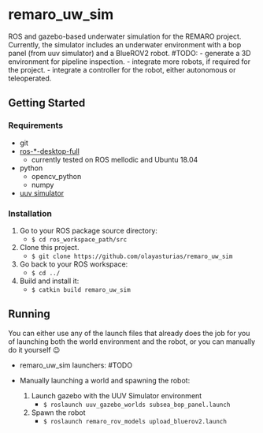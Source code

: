 # remaro_uw_sim
ROS and gazebo-based underwater simulation for the REMARO project.
Currently, the simulator includes an underwater environment with a bop panel (from uuv simulator) and a BlueROV2 robot.
#TODO: 
    - generate a 3D environment for pipeline inspection.
    - integrate more robots, if required for the project.
    - integrate a controller for the robot, either autonomous or teleoperated.


## Getting Started

### Requirements ###
- git
- [ros-\*-desktop-full](http://wiki.ros.org/ROS/Installation)
  - currently tested on ROS mellodic and Ubuntu 18.04
- python
  - opencv_python
  - numpy
- [uuv simulator](https://uuvsimulator.github.io/)


### Installation ###
 1. Go to your ROS package source directory:
    - `$ cd ros_workspace_path/src`
 2. Clone this project.
    - `$ git clone https://github.com/olayasturias/remaro_uw_sim`
 3. Go back to your ROS workspace:
    - `$ cd ../`
 4. Build and install it:
    - `$ catkin build remaro_uw_sim`

## Running ##

You can either use any of the launch files that already does the job for you of launching both the world environment and the robot, or you can manually do it yourself :wink:

- remaro_uw_sim launchers:
    #TODO

- Manually launching a world and spawning the robot:
    1. Launch gazebo with the UUV Simulator environment 
       - `$ roslaunch uuv_gazebo_worlds subsea_bop_panel.launch`
    2. Spawn the robot
       - `$ roslaunch remaro_rov_models upload_bluerov2.launch`  